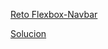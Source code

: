 [Reto Flexbox-Navbar]([https://codepen.io/yaxchemanrique/pen/vYzYvRP](https://codepen.io/yaxchemanrique/pen/vYzYvRP))

[Solucion]([https://codepen.io/yaxchemanrique/pen/WNgNLZr](https://codepen.io/yaxchemanrique/pen/WNgNLZr))
